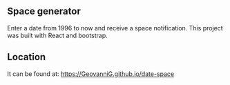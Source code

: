 ## Space generator

Enter a date from 1996 to now and receive a space notification.
This project was built with React and bootstrap.

## Location
It can be found at:
https://GeovanniG.github.io/date-space